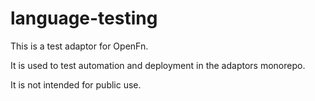 # language-testing

This is a test adaptor for OpenFn.

It is used to test automation and deployment in the adaptors monorepo.

It is not intended for public use.
